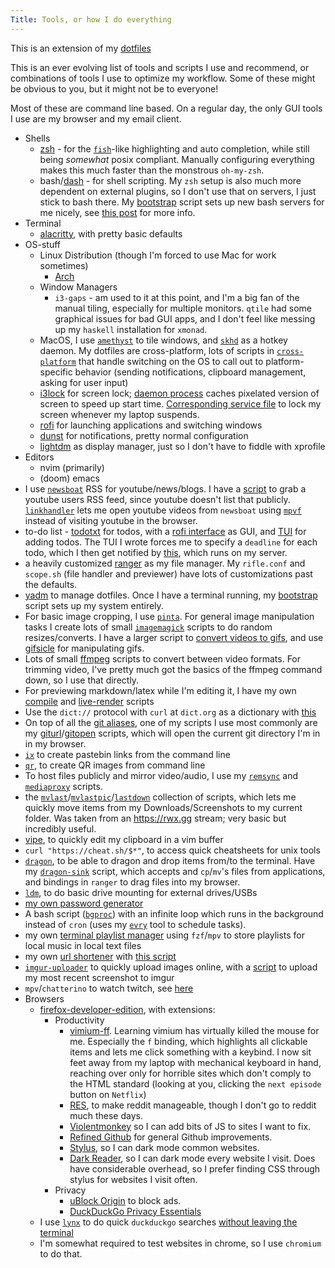 ```yaml
---
Title: Tools, or how I do everything
---
```


This is an extension of my [dotfiles](https://github.com/seanbreckenridge/dotfiles)

This is an ever evolving list of tools and scripts I use and recommend, or combinations of tools I use to optimize my workflow. Some of these might be obvious to you, but it might not be to everyone!

Most of these are command line based. On a regular day, the only GUI tools I use are my browser and my email client.

- Shells
  - [zsh](http://zsh.sourceforge.net/) - for the [`fish`](https://fishshell.com/)-like highlighting and auto completion, while still being *somewhat* posix compliant. Manually configuring everything makes this much faster than the monstrous `oh-my-zsh`.
  - bash/[dash](https://wiki.archlinux.org/index.php/Dash) - for shell scripting. My `zsh` setup is also much more dependent on external plugins, so I don't use that on servers, I just stick to bash there. My [bootstrap](https://github.com/seanbreckenridge/bootstrap/) script sets up new bash servers for me nicely, see [this post](/post/server_setup) for more info.
- Terminal
  - [alacritty](https://github.com/alacritty/alacritty), with pretty basic defaults
- OS-stuff
  - Linux Distribution (though I'm forced to use Mac for work sometimes)
    - [Arch](https://wiki.archlinux.org/index.php/)
  - Window Managers
    - `i3-gaps` - am used to it at this point, and I'm a big fan of the manual tiling, especially for multiple monitors. `qtile` had some graphical issues for bad GUI apps, and I don't feel like messing up my `haskell` installation for `xmonad`.
  - MacOS, I use [`amethyst`](https://github.com/ianyh/Amethyst) to tile windows, and [`skhd`](https://github.com/koekeishiya/skhd) as a hotkey daemon. My dotfiles are cross-platform, lots of scripts in [`cross-platform`](https://github.com/seanbreckenridge/dotfiles/tree/master/.local/scripts/cross-platform) that handle switching on the OS to call out to platform-specific behavior (sending notifications, clipboard management, asking for user input)
  - [i3lock](https://i3wm.org/i3lock/) for screen lock; [daemon process](https://sean.fish/d/lock-screen?dark) caches pixelated version of screen to speed up start time. [Corresponding service file](https://sean.fish/d/lockscreen@.service?dark) to lock my screen whenever my laptop suspends.
  - [rofi](https://github.com/davatorium/rofi) for launching applications and switching windows
  - [dunst](https://dunst-project.org/) for notifications, pretty normal configuration
  - [lightdm](https://wiki.archlinux.org/index.php/LightDM) as display manager, just so I don't have to fiddle with xprofile
- Editors
  - nvim (primarily)
  - (doom) emacs
- I use [`newsboat`](https://newsboat.org/) RSS for youtube/news/blogs. I have a [script](https://sean.fish/d/youtube-user-id?dark) to grab a youtube users RSS feed, since youtube doesn't list that publicly. [`linkhandler`](https://sean.fish/d/linkhandler?dark) lets me open youtube videos from `newsboat` using [`mpvf`](https://github.com/seanbreckenridge/mpvf/) instead of visiting youtube in the browser.
- to-do list - [todotxt](http://todotxt.org/) for todos, with a [rofi interface](https://sean.fish/d/todo-prompt?dark) as GUI, and [TUI](https://gitlab.com/seanbreckenridge/full_todotxt) for adding todos. The TUI I wrote forces me to specify a `deadline` for each todo, which I then get notified by [this](https://github.com/seanbreckenridge/todotxt_deadline_notify), which runs on my server.
- a heavily customized [ranger](https://github.com/ranger/ranger) as my file manager. My `rifle.conf` and `scope.sh` (file handler and previewer) have lots of customizations past the defaults.
- [yadm](https://yadm.io) to manage dotfiles. Once I have a terminal running, my [bootstrap](https://sean.fish/d/bootstrap?dark) script sets up my system entirely.
- For basic image cropping, I use [`pinta`](https://www.pinta-project.com/). For general image manipulation tasks I create lots of small [`imagemagick`](https://imagemagick.org/index.php) scripts to do random resizes/converts. I have a larger script to [convert videos to gifs](https://sean.fish/d/gifme?dark), and use [gifsicle](https://github.com/kohler/gifsicle) for manipulating gifs.
- Lots of small [ffmpeg](https://ffmpeg.org/) scripts to convert between video formats. For trimming video, I've pretty much got the basics of the ffmpeg command down, so I use that directly.
- For previewing markdown/latex while I'm editing it, I have my own [compile](https://sean.fish/d/compile?dark) and [live-render](https://sean.fish/d/live-render?dark) scripts
- Use the `dict://` protocol with `curl` at `dict.org` as a dictionary with [this](https://sean.fish/d/dict?dark)
- On top of all the [git aliases](https://sean.fish/d/git_aliases?dark), one of my scripts I use most commonly are my [giturl](https://sean.fish/d/giturl?dark)/[gitopen](https://sean.fish/d/gitopen?dark) scripts, which will open the current git directory I'm in in my browser.
- [`ix`](https://sean.fish/d/ix?dark) to create pastebin links from the command line
- [`qr`](https://sean.fish/d/qr?dark), to create QR images from command line
- To host files publicly and mirror video/audio, I use my [`remsync`](https://github.com/seanbreckenridge/vps/blob/master/remsync) and [`mediaproxy`](https://github.com/seanbreckenridge/vps/blob/master/mediaproxy) scripts.
- the [`mvlast`](https://sean.fish/d/mvlast?dark)/[`mvlastpic`](https://sean.fish/d/mvlastpic?dark)/[`lastdown`](https://sean.fish/d/lastdown?dark) collection of scripts, which lets me quickly move items from my Downloads/Screenshots to my current folder. Was taken from an <https://rwx.gg> stream; very basic but incredibly useful.
- [vipe](https://linux.die.net/man/1/vipe), to quickly edit my clipboard in a vim buffer
- `curl "https://cheat.sh/$*"`, to access quick cheatsheets for unix tools
- [`dragon`](https://github.com/mwh/dragon), to be able to dragon and drop items from/to the terminal. Have my [`dragon-sink`](https://sean.fish/d/dragon-sink?dark) script, which accepts and `cp`/`mv`'s files from applications, and bindings in `ranger` to drag files into my browser.
- [`ldm`](https://github.com/LemonBoy/ldm), to do basic drive mounting for external drives/USBs
- [my own password generator](https://github.com/seanbreckenridge/genpasswd)
- A bash script ([`bgproc`](https://github.com/seanbreckenridge/bgproc)) with an infinite loop which runs in the background instead of `cron` (uses my [`evry`](https://github.com/seanbreckenridge/evry) tool to schedule tasks).
- my own [terminal playlist manager](https://github.com/seanbreckenridge/plaintext-playlist) using `fzf`/`mpv` to store playlists for local music in local text files
- my own [url shortener](https://github.com/seanbreckenridge/no-db-static-shorturl/) with [this script](https://github.com/seanbreckenridge/vps/blob/master/shorten)
- [`imgur-uploader`](https://pypi.org/project/imgur-uploader/) to quickly upload images online, with a [script](https://sean.fish/d/screenshot-to-imgur?dark) to upload my most recent screenshot to imgur
- `mpv`/`chatterino` to watch twitch, see [here](/post/how_i/watch_twitch/)
- Browsers
  - [firefox-developer-edition](https://www.mozilla.org/en-US/firefox/developer/), with extensions:
    - Productivity
      - [vimium-ff](https://addons.mozilla.org/en-US/firefox/addon/vimium-ff/). Learning vimium has virtually killed the mouse for me. Especially the `f` binding, which highlights all clickable items and lets me click something with a keybind. I now sit feet away from my laptop with mechanical keyboard in hand, reaching over only for horrible sites which don't comply to the HTML standard (looking at you, clicking the `next episode` button on `Netflix`)
      - [RES](https://addons.mozilla.org/en-US/firefox/addon/reddit-enhancement-suite/), to make reddit manageable, though I don't go to reddit much these days.
      - [Violentmonkey](https://addons.mozilla.org/en-US/firefox/addon/violentmonkey/) so I can add bits of JS to sites I want to fix.
      - [Refined Github](https://addons.mozilla.org/en-US/firefox/addon/refined-github-/) for general Github improvements.
      - [Stylus](https://addons.mozilla.org/en-US/firefox/addon/styl-us/), so I can dark mode common websites.
      - [Dark Reader](https://addons.mozilla.org/en-US/firefox/addon/darkreader), so I can dark mode every website I visit. Does have considerable overhead, so I prefer finding CSS through stylus for websites I visit often.
    - Privacy
      - [uBlock Origin](https://addons.mozilla.org/en-US/firefox/addon/ublock-origin/) to block ads.
      - [DuckDuckGo Privacy Essentials](https://addons.mozilla.org/en-US/firefox/addon/duckduckgo-for-firefox/)
  - I use [`lynx`](https://www.lynxproject.org/) to do quick `duckduckgo` searches [without leaving the terminal](https://sean.fish/d/duck?dark)
  - I'm somewhat required to test websites in chrome, so I use `chromium` to do that.
